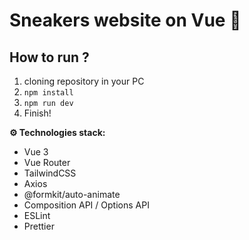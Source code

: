 # Sneakers website on Vue 👟

## How to run ?

1. cloning repository in your PC 
2. `npm install`
3. `npm run dev`
4. Finish!

**⚙️ Technologies stack:**

- Vue 3
- Vue Router
- TailwindCSS
- Axios
- @formkit/auto-animate
- Composition API / Options API
- ESLint
- Prettier

